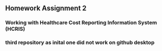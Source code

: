 ## Homework Assignment 2
### Working with Healthcare Cost Reporting Information System (HCRIS) 
### third repository as inital one did not work on github desktop
### 


